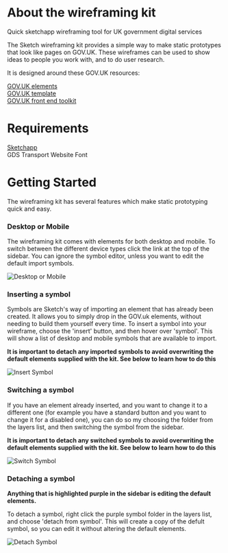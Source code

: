 # About the wireframing kit
Quick sketchapp wireframing tool for UK government digital services

The Sketch wireframing kit provides a simple way to make static prototypes that look like pages on GOV.UK. These wireframes can be used to show ideas to people you work with, and to do user research.

It is designed around these GOV.UK resources:

[GOV.UK elements](https://github.com/alphagov/govuk_elements "GOV.UK elements")<br />
[GOV.UK template](https://github.com/alphagov/govuk_template "GOV.UK template")<br />
[GOV.UK front end toolkit](https://github.com/alphagov/govuk_frontend_toolkit "GOV.UK front end toolkit")

# Requirements
[Sketchapp](https://www.sketchapp.com/ "Download Sketchapp")<br />
GDS Transport Website Font

# Getting Started

The wireframing kit has several features which make static prototyping quick and easy.

### Desktop or Mobile

The wireframing kit comes with elements for both desktop and mobile. To switch between the different device types click the link at the top of the sidebar. You can ignore the symbol editor, unless you want to edit the default import symbols.

![Desktop or Mobile](/../screen_shots/screenshots/sketch_pages.gif?raw=true "Desktop or Mobile")

### Inserting a symbol

Symbols are Sketch's way of importing an element that has already been created. It allows you to simply drop in the GOV.uk elements, without needing to build them yourself every time. To insert a symbol into your wireframe, choose the 'insert' button, and then hover over 'symbol'. This will show a list of desktop and mobile symbols that are available to import. 

**It is important to detach any imported symbols to avoid overwriting the default elements supplied with the kit. See below to learn how to do this**

![Insert Symbol](/../screen_shots/screenshots/sketch_insert.gif?raw=true "Insert Symbol")

### Switching a symbol

If you have an element already inserted, and you want to change it to a different one (for example you have a standard button and you want to change it for a disabled one), you can do so my choosing the folder from the layers list, and then switching the symbol from the sidebar. 

**It is important to detach any switched symbols to avoid overwriting the default elements supplied with the kit. See below to learn how to do this**

![Switch Symbol](/../screen_shots/screenshots/sketch_switching_symbols.gif?raw=true "Switch Symbol")

### Detaching a symbol

**Anything that is highlighted purple in the sidebar is editing the default elements.**

To detach a symbol, right click the purple symbol folder in the layers list, and choose 'detach from symbol'. This will create a copy of the defult symbol, so you can edit it without altering the default elements.

![Detach Symbol](/../screen_shots/screenshots/sketch_detach_from_symbol.gif?raw=true "Detach Symbol")

